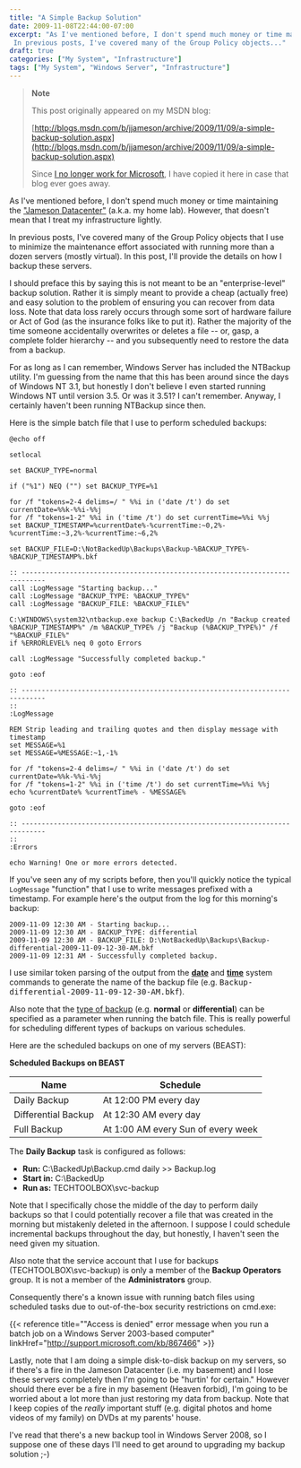 ```yaml
---
title: "A Simple Backup Solution"
date: 2009-11-08T22:44:00-07:00
excerpt: "As I've mentioned before, I don't spend much money or time maintaining the \"Jameson Datacenter\" (a.k.a. my home lab). However, that doesn't mean that I treat my infrastructure lightly. 
 In previous posts, I've covered many of the Group Policy objects..."
draft: true
categories: ["My System", "Infrastructure"]
tags: ["My System", "Windows Server", "Infrastructure"]
---
```


> **Note**
>
> This post originally appeared on my MSDN blog:
>
> [http://blogs.msdn.com/b/jjameson/archive/2009/11/09/a-simple-backup-solution.aspx](http://blogs.msdn.com/b/jjameson/archive/2009/11/09/a-simple-backup-solution.aspx)
>
> Since [I no longer work for Microsoft](/blog/jjameson/2011/09/02/last-day-with-microsoft), I have copied it here in case that blog ever goes away.

As I've mentioned before, I don't spend much money or time maintaining the ["Jameson Datacenter"](/blog/jjameson/2009/09/14/the-jameson-datacenter) (a.k.a. my home lab). However, that doesn't mean that I treat my infrastructure lightly.

In previous posts, I've covered many of the Group Policy objects that I use to minimize the maintenance effort associated with running more than a dozen servers (mostly virtual). In this post, I'll provide the details on how I backup these servers.

I should preface this by saying this is not meant to be an "enterprise-level" backup solution. Rather it is simply meant to provide a cheap (actually free) and easy solution to the problem of ensuring you can recover from data loss. Note that data loss rarely occurs through some sort of hardware failure or Act of God (as the insurance folks like to put it). Rather the majority of the time someone accidentally overwrites or deletes a file -- or, gasp, a complete folder hierarchy -- and you subsequently need to restore the data from a backup.

For as long as I can remember, Windows Server has included the NTBackup utility. I'm guessing from the name that this has been around since the days of Windows NT 3.1, but honestly I don't believe I even started running Windows NT until version 3.5. Or was it 3.51? I can't remember. Anyway, I certainly haven't been running NTBackup since then.

Here is the simple batch file that I use to perform scheduled backups:

```
@echo off

setlocal

set BACKUP_TYPE=normal

if ("%1") NEQ ("") set BACKUP_TYPE=%1

for /f "tokens=2-4 delims=/ " %%i in ('date /t') do set currentDate=%%k-%%i-%%j
for /f "tokens=1-2" %%i in ('time /t') do set currentTime=%%i %%j
set BACKUP_TIMESTAMP=%currentDate%-%currentTime:~0,2%-%currentTime:~3,2%-%currentTime:~6,2%

set BACKUP_FILE=D:\NotBackedUp\Backups\Backup-%BACKUP_TYPE%-%BACKUP_TIMESTAMP%.bkf

:: ----------------------------------------------------------------------------
call :LogMessage "Starting backup..."
call :LogMessage "BACKUP_TYPE: %BACKUP_TYPE%"
call :LogMessage "BACKUP_FILE: %BACKUP_FILE%"

C:\WINDOWS\system32\ntbackup.exe backup C:\BackedUp /n "Backup created %BACKUP_TIMESTAMP%" /m %BACKUP_TYPE% /j "Backup (%BACKUP_TYPE%)" /f "%BACKUP_FILE%"
if %ERRORLEVEL% neq 0 goto Errors

call :LogMessage "Successfully completed backup."

goto :eof

:: ----------------------------------------------------------------------------
::
:LogMessage

REM Strip leading and trailing quotes and then display message with timestamp
set MESSAGE=%1
set MESSAGE=%MESSAGE:~1,-1%

for /f "tokens=2-4 delims=/ " %%i in ('date /t') do set currentDate=%%k-%%i-%%j
for /f "tokens=1-2" %%i in ('time /t') do set currentTime=%%i %%j
echo %currentDate% %currentTime% - %MESSAGE%

goto :eof

:: ----------------------------------------------------------------------------
::
:Errors

echo Warning! One or more errors detected.
```

If you've seen any of my scripts before, then you'll quickly notice the typical `LogMessage` "function" that I use to write messages prefixed with a timestamp. For example here's the output from the log for this morning's backup:

```
2009-11-09 12:30 AM - Starting backup...
2009-11-09 12:30 AM - BACKUP_TYPE: differential
2009-11-09 12:30 AM - BACKUP_FILE: D:\NotBackedUp\Backups\Backup-differential-2009-11-09-12-30-AM.bkf
2009-11-09 12:31 AM - Successfully completed backup.
```

I use similar token parsing of the output from the **[date](http://technet.microsoft.com/en-us/library/cc732776%28WS.10%29.aspx)** and [**time**](http://technet.microsoft.com/en-us/library/cc770579%28WS.10%29.aspx) system commands to generate the name of the backup file (e.g. <samp>Backup-differential-2009-11-09-12-30-AM.bkf</samp>).

Also note that the [type of backup](http://technet.microsoft.com/en-us/library/cc784306%28WS.10%29.aspx) (e.g. **normal** or **differential**) can be specified as a parameter when running the batch file. This is really powerful for scheduling different types of backups on various schedules.

Here are the scheduled backups on one of my servers (BEAST):

**Scheduled Backups on BEAST**

| Name | Schedule |
| --- | --- |
| Daily Backup | At 12:00 PM every day |
| Differential Backup | At 12:30 AM every day |
| Full Backup | At 1:00 AM every Sun of every week |

The **Daily Backup** task is configured as follows:

- **Run:** C:\BackedUp\Backup.cmd daily &gt;&gt; Backup.log
- **Start in:** C:\BackedUp
- **Run as:** TECHTOOLBOX\svc-backup

Note that I specifically chose the middle of the day to perform daily backups so that I could potentially recover a file that was created in the morning but mistakenly deleted in the afternoon. I suppose I could schedule incremental backups throughout the day, but honestly, I haven't seen the need given my situation.

Also note that the service account that I use for backups (TECHTOOLBOX\svc-backup) is only a member of the **Backup Operators** group. It is not a member of the **Administrators** group.

Consequently there's a known issue with running batch files using scheduled tasks due to out-of-the-box security restrictions on cmd.exe:

{{< reference    title="\"Access is denied\" error message when you run a batch job on a Windows Server 2003-based computer"    linkHref="http://support.microsoft.com/kb/867466" >}}

Lastly, note that I am doing a simple disk-to-disk backup on my servers, so if there's a fire in the Jameson Datacenter (i.e. my basement) and I lose these servers completely then I'm going to be "hurtin' for certain." However should there ever be a fire in my basement (Heaven forbid), I'm going to be worried about a lot more than just restoring my data from backup. Note that I keep copies of the *really* important stuff (e.g. digital photos and home videos of my family) on DVDs at my parents' house.

I've read that there's a new backup tool in Windows Server 2008, so I suppose one of these days I'll need to get around to upgrading my backup solution ;-)

